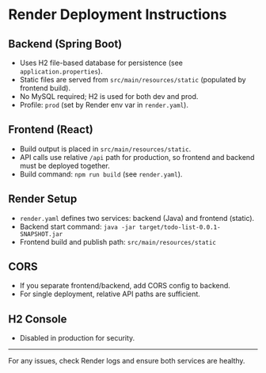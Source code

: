 # Render Deployment Instructions

## Backend (Spring Boot)

- Uses H2 file-based database for persistence (see `application.properties`).
- Static files are served from `src/main/resources/static` (populated by frontend build).
- No MySQL required; H2 is used for both dev and prod.
- Profile: `prod` (set by Render env var in `render.yaml`).

## Frontend (React)

- Build output is placed in `src/main/resources/static`.
- API calls use relative `/api` path for production, so frontend and backend must be deployed together.
- Build command: `npm run build` (see `render.yaml`).

## Render Setup

- `render.yaml` defines two services: backend (Java) and frontend (static).
- Backend start command: `java -jar target/todo-list-0.0.1-SNAPSHOT.jar`
- Frontend build and publish path: `src/main/resources/static`

## CORS

- If you separate frontend/backend, add CORS config to backend.
- For single deployment, relative API paths are sufficient.

## H2 Console

- Disabled in production for security.

---

For any issues, check Render logs and ensure both services are healthy.
